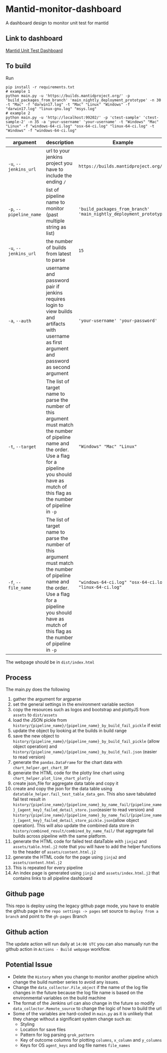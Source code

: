 # Mantid-monitor-dashboard
A dashboard design to monitor unit test for mantid

## Link to dashboard
[Mantid Unit Test Dashboard](https://mantidproject.github.io/mantid-monitor-dashboard/index.html)

## To build
Run
```
pip install -r requirements.txt
# example 1
python main.py -u 'https://builds.mantidproject.org/' -p 'build_packages_from_branch' 'main_nightly_deployment_prototype' -n 30 -t "Mac" -f "darwin17.log" -t "Mac" "Linux" "Windows" -f "darwin17.log" "linux-gnu.log" "msys.log"
# example 2
python main.py -u 'http://localhost:99202/' -p 'ctest-sample' 'ctest-sample-2' -n 35 -a 'your-username' 'your-username' -t "Windows" "Mac" "Linux" -f "windows-64-ci.log" "osx-64-ci.log" "linux-64-ci.log" -t "Windows" -f "windows-64-ci.log"
```
| argument  | description | Example
| ------------- | ------------- |-----------------|
| `-u`, `--jenkins_url` | url to your jenkins project you have to include the ending `/` | `https://builds.mantidproject.org/` |
| `-p`, `--pipeline_name`  | list of pipeline name to monitor (past multiple string as list) | `'build_packages_from_branch' 'main_nightly_deployment_prototype'` |
|  `-u`, `--jenkins_url`  | the number of builds from latest to parse  | `15` |
|  `-a`, `--auth`  | username and password pair if jenkins requires login to view builds and artifacts with username as first argument and password as second argument  | `'your-username' 'your-password'` |
|  `-t`, `--target`  | The list of target name to parse the number of this argument must match the number of pipeline name and the order. Use a flag for a pipeline you should have as mutch of this flag as the number of pipeline in `-p` | `"Windows" "Mac" "Linux"` |
|  `-f`, `--file_name`  | The list of target name to parse the number of this argument must match the number of pipeline name and the order. Use a flag for a pipeline you should have as mutch of this flag as the number of pipeline in `-p` | `"windows-64-ci.log" "osx-64-ci.log" "linux-64-ci.log"` |

The webpage should be in `dist/index.html`
## Process
The main.py does the following
1. gather the argument for argparse
2. set the general settings in the environment variable section
3. copy the resources such as logos and bootstrap and plottyJS from `assets` to `dist/assets`
4. load the JSON pickle from `history/{pipeline_name}/{pipeline_name}_by_build_fail_pickle` if exist
5. update the object by looking at the builds in build range
6. save the new object to `history/{pipeline_name}/{pipeline_name}_by_build_fail_pickle` (allow object operation) and `history/{pipeline_name}/{pipeline_name}_by_build_fail.json` (easier to read version)
7. generate the `pandas.DataFrame` for the chart data with `chart_helper.get_chart_DF`
8. generate the HTML code for the plotty line chart using `chart_helper.plot_line_chart_plotly`
9. create json_file for aggregate data table and copy it
10. create and copy the json for the data table using `datatable_helper.fail_test_table_data_gen`. This also save tabulated fail test result in `history/{pipeline_name}/{pipeline_name}_by_name_fail/{pipeline_name}_{agent_key}_failed_detail_store.json`(easier to read version) and `history/{pipeline_name}/{pipeline_name}_by_name_fail/{pipeline_name}_{agent_key}_failed_detail_store_pickle.json`(allow object operation). This will also update the combined data store in `history/combined_result/combined_by_name_fail/` that aggregate fail builds across pipeline with the same platform.
11. generate the HTML code for failed test dataTable with `jinja2` and `assets/table.html.j2` note that you will have to add the helper functions to the header of `assets/content.html.j2`
12. generate the HTML code for the page using `jinja2` and `assets/content.html.j2` 
13. This is repeated for every pipeline
14. An index page is generated using `jinja2` and `assets/index.html.j2` that contains links to all pipeline dashboard
## Github page
This repo is deploy using the legacy github page mode, you have to enable the github page in the `repo settings -> pages`
set source to `deploy from a branch` and point to the `gh-pages` Branch
## Github action
The update action will run daily at `14:00 UTC` you can also manually run the github action in `Actions - Build webpage` workflow. 
## Potential Issue
- Delete the `History` when you change to monitor another pipeline which change the build number series to avoid any issues.
- Change the `data_collector.File_object` if the name of the log file changes in the future because the log file name is based on the environmental variables on the build machine
- The format of the Jenkins url can also change in the future so modify `data_collector.Remote_source` to change the logic of how to build the url
- Some of the variables are hard-coded in `main.py` as it is unlikely that they change without a significant system change such as:
    - Styling
    - Location for save files
    - Pattern for log parsing `grok_pattern`
    - Key of outcome columns for plotting `columns`, `x_column` and `y_columns`
    - Keys for OS `agent_keys` and log file names `file_names`